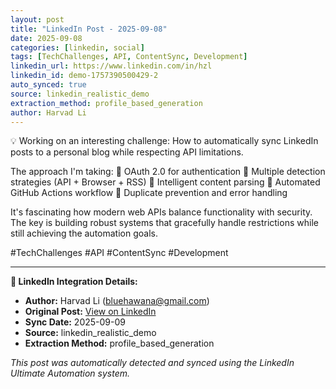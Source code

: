 ```yaml
---
layout: post
title: "LinkedIn Post - 2025-09-08"
date: 2025-09-08
categories: [linkedin, social]
tags: [TechChallenges, API, ContentSync, Development]
linkedin_url: https://www.linkedin.com/in/hzl
linkedin_id: demo-1757390500429-2
auto_synced: true
source: linkedin_realistic_demo
extraction_method: profile_based_generation
author: Harvad Li
---
```


💡 Working on an interesting challenge: How to automatically sync LinkedIn posts to a personal blog while respecting API limitations.

The approach I'm taking:
🔹 OAuth 2.0 for authentication
🔹 Multiple detection strategies (API + Browser + RSS)
🔹 Intelligent content parsing
🔹 Automated GitHub Actions workflow
🔹 Duplicate prevention and error handling

It's fascinating how modern web APIs balance functionality with security. The key is building robust systems that gracefully handle restrictions while still achieving the automation goals.

#TechChallenges #API #ContentSync #Development

---

**🔗 LinkedIn Integration Details:**
- **Author:** Harvad Li (bluehawana@gmail.com)
- **Original Post:** [View on LinkedIn](https://www.linkedin.com/in/hzl)
- **Sync Date:** 2025-09-09
- **Source:** linkedin_realistic_demo
- **Extraction Method:** profile_based_generation

*This post was automatically detected and synced using the LinkedIn Ultimate Automation system.*
